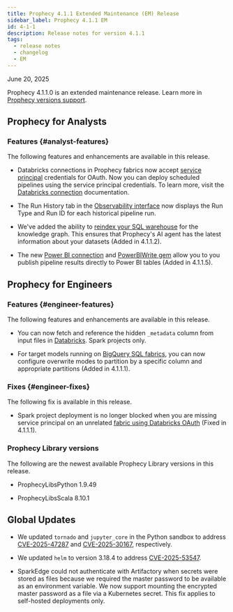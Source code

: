 ```yaml
---
title: Prophecy 4.1.1 Extended Maintenance (EM) Release
sidebar_label: Prophecy 4.1.1 EM
id: 4-1-1
description: Release notes for version 4.1.1
tags:
  - release notes
  - changelog
  - EM
---
```


June 20, 2025

Prophecy 4.1.1.0 is an extended maintenance release. Learn more in [Prophecy versions support](docs/release_notes/version_chart/versions_support.md).

## Prophecy for Analysts

### Features {#analyst-features}

The following features and enhancements are available in this release.

- Databricks connections in Prophecy fabrics now accept [service principal](https://docs.databricks.com/aws/en/admin/users-groups/service-principals) credentials for OAuth. Now you can deploy scheduled pipelines using the service principal credentials. To learn more, visit the [Databricks connection](/administration/fabrics/prophecy-fabrics/connections/databricks) documentation.

- The Run History tab in the [Observability interface](/analysts/monitoring) now displays the Run Type and Run ID for each historical pipeline run.

- We've added the ability to [reindex your SQL warehouse](/knowledge-graph#indexing) for the knowledge graph. This ensures that Prophecy's AI agent has the latest information about your datasets (Added in 4.1.1.2).

- The new [Power BI connection](/administration/fabrics/prophecy-fabrics/connections/power-bi) and [PowerBIWrite gem](/analysts/power-bi-write) allow you to you publish pipeline results directly to Power BI tables (Added in 4.1.1.5).

## Prophecy for Engineers

### Features {#engineer-features}

The following features and enhancements are available in this release.

- You can now fetch and reference the hidden `_metadata` column from input files in [Databricks](https://docs.databricks.com/aws/en/ingestion/file-metadata-column). Spark projects only.

- For target models running on [BigQuery SQL fabrics](/administration/fabrics/sql-fabrics/bigquery), you can now configure overwrite modes to partition by a specific column and appropriate partitions (Added in 4.1.1.1).

### Fixes {#engineer-fixes}

The following fix is available in this release.

- Spark project deployment is no longer blocked when you are missing service principal on an unrelated [fabric using Databricks OAuth](docs/administration/fabrics/Spark-fabrics/databricks/databricks.md) (Fixed in 4.1.1.1).

### Prophecy Library versions

The following are the newest available Prophecy Library versions in this release.

- ProphecyLibsPython 1.9.49

- ProphecyLibsScala 8.10.1

## Global Updates

- We updated `tornado` and `jupyter_core` in the Python sandbox to address [CVE-2025-47287](https://www.cve.org/CVERecord?id=CVE-2025-47287) and [CVE-2025-30167](https://www.cve.org/CVERecord?id=CVE-2025-30167), respectively.

- We updated `helm` to version 3.18.4 to address [CVE-2025-53547](https://www.cve.org/CVERecord?id=CVE-2025-53547).

- SparkEdge could not authenticate with Artifactory when secrets were stored as files because we required the master password to be available as an environment variable. We now support mounting the encrypted master password as a file via a Kubernetes secret. This fix applies to self-hosted deployments only.

